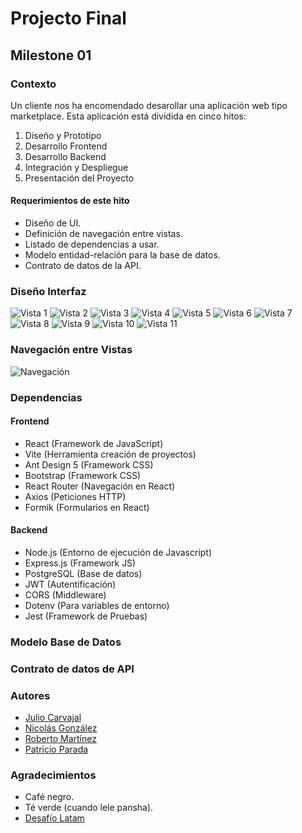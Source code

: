 # Projecto Final

## Milestone 01

### Contexto

Un cliente nos ha encomendado desarollar una aplicación web tipo marketplace. Esta aplicación está dividida en cinco hitos:

1. Diseño y Prototipo
1. Desarrollo Frontend
1. Desarrollo Backend
1. Integración y Despliegue
1. Presentación del Proyecto

#### Requerimientos de este hito

* Diseño de UI.
* Definición de navegación entre vistas.
* Listado de dependencias a usar.
* Modelo entidad-relación para la base de datos.
* Contrato de datos de la API.

### Diseño Interfaz
![Vista 1](/vistas/Home.png) 
![Vista 2](/vistas/Login.png) 
![Vista 3](/vistas/Registro.png) 
![Vista 4](</vistas/Mis compras.png>) 
![Vista 5](/vistas/Productos.png) 
![Vista 6](</vistas/Detalle Productos.png>) 
![Vista 7](/vistas/Carrito.png) 
![Vista 8](/vistas/Perfil.png) 
![Vista 9](/vistas/Favorito.png) 
![Vista 10](</vistas/Productos publicados.png>) 
![Vista 11](</vistas/Publicación producto.png>)

### Navegación entre Vistas
![Navegación](</vistas/Navegación entre vistas.png>)
### Dependencias

#### Frontend

* React (Framework de JavaScript)
* Vite (Herramienta creación de proyectos)
* Ant Design 5 (Framework CSS)
* Bootstrap (Framework CSS)
* React Router (Navegación en React)
* Axios (Peticiones HTTP)
* Formik (Formularios en React)

#### Backend

* Node.js (Entorno de ejecución de Javascript)
* Express.js (Framework JS)
* PostgreSQL (Base de datos)
* JWT (Autentificación)
* CORS (Middleware)
* Dotenv (Para variables de entorno)
* Jest (Framework de Pruebas)

### Modelo Base de Datos

### Contrato de datos de API

### Autores

* [Julio Carvajal](https://github.com/jcartronics)
* [Nicolás González](https://github.com/NicolasGonzales-96)
* [Roberto Martínez](https://github.com/RobertoMartinezGuzman)
* [Patricio Parada](https://github.com/pelafustan)

### Agradecimientos

* Café negro.
* Té verde (cuando lele pansha).
* [Desafío Latam](https://desafiolatam.com/)

